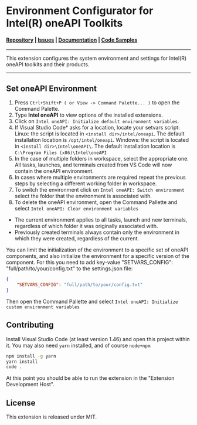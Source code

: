 # Environment Configurator for Intel(R) oneAPI Toolkits

#### [Repository](https://github.com/intel/vscode-environment-and-launch-configurator) | [Issues](https://github.com/intel/vscode-environment-and-launch-configurator/issues) | [Documentation](https://software.intel.com/content/www/us/en/develop/documentation/using-vs-code-with-intel-oneapi/using-the-environment-and-launch-configurator-extension.html) | [Code Samples](https://github.com/oneapi-src/oneAPI-samples)
***
This extension configures the system environment and settings for Intel(R) oneAPI toolkits and their products.
***

## Set oneAPI Environment
1.	Press `Ctrl+Shift+P ( or View -> Command Palette... )` to open the Command Palette.
2.	Type **Intel oneAPI** to view options of the installed extensions.
3.	Click on `Intel oneAPI: Initialize default environment variables`.
4.  If Visual Studio Code* asks for a location, locate your setvars script:
    Linux: the script is located in ``<install dir>/intel/oneapi``. The default installation location is ``/opt/intel/oneapi``.
    Windows: the script is located in ``<install dir>\Intel\oneAPI\``. The default installation location is ``C:\Program Files (x86)\Intel\oneAPI``
5.	In the case of multiple folders in workspace, select the appropriate one. All tasks, launches, and terminals created from VS Code will now contain the oneAPI environment.
6.	In cases where multiple environments are required repeat the previous steps by selecting a different working folder in workspace.
7.	To switch the environment click on `Intel oneAPI: Switch environment` select the folder that the environment is associated with.
8.	To delete the oneAPI environment, open the Command Pallette and select `Intel oneAPI: Clear environment variables`

* The current environment applies to all tasks, launch and new terminals, regardless of which folder it was originally associated with.
* Previously created terminals always contain only the environment in which they were created, regardless of the current.


You can limit the initialization of the environment to a specific set of oneAPI components, and also initialize the environment for a specific version of the component. For this you need to add key-value "SETVARS_CONFIG": "full/path/to/your/config.txt" to the settings.json file:
```json
{
    "SETVARS_CONFIG": "full/path/to/your/config.txt"
}
```
Then open the Command Pallette and select `Intel oneAPI: Initialize custom environment variables`

## Contributing 
Install Visual Studio Code (at least version 1.46) and open this project within it.
You may also need `yarn` installed, and of course `node+npm`

```bash
npm install -g yarn
yarn install
code .
```

At this point you should be able to run the extension in the "Extension Development Host".

## License
This extension is released under MIT.

